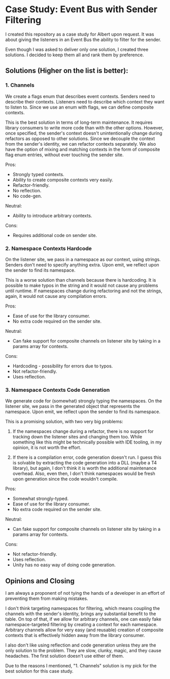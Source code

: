 # Case Study: Event Bus with Sender Filtering

I created this repository as a case study for Albert upon request. It was about giving the listeners in an Event Bus the ability to filter for the sender.

Even though I was asked to deliver only one solution, I created three solutions. I decided to keep them all and rank them by preference.

## Solutions (Higher on the list is better):

### 1. Channels

We create a flags enum that describes event contexts. Senders need to describe their contexts. Listeners need to describe which context they want to listen to. Since we use an enum with flags, we can define composite contexts.

This is the best solution in terms of long-term maintenance. It requires library consumers to write more code than with the other options. However, once specified, the sender's context doesn't unintentionally change during refactors as opposed to other solutions. Since we decouple the context from the sender's identity, we can refactor contexts separately. We also have the option of mixing and matching contexts in the form of composite flag enum entries, without ever touching the sender site.

Pros:
* Strongly typed contexts.
* Ability to create composite contexts very easily.
* Refactor-friendly.
* No reflection.
* No code-gen.

Neutral:
* Ability to introduce arbitrary contexts.

Cons:
* Requires additional code on sender site.


### 2. Namespace Contexts Hardcode

On the listener site, we pass in a namespace as our context, using strings. Senders don't need to specify anything extra. Upon emit, we reflect upon the sender to find its namespace.

This is a worse solution than channels because there is hardcoding. It is possible to make typos in the string and it would not cause any problems until runtime. If namespaces change during refactoring and not the strings, again, it would not cause any compilation errors.

Pros:
* Ease of use for the library consumer.
* No extra code required on the sender site.

Neutral:
* Can fake support for composite channels on listener site by taking in a params array for contexts.

Cons:
* Hardcoding - possibility for errors due to typos.
* Not refactor-friendly.
* Uses reflection.


### 3. Namespace Contexts Code Generation

We generate code for (somewhat) strongly typing the namespaces. On the listener site, we pass in the generated object that represents the namespace. Upon emit, we reflect upon the sender to find its namespace.

This is a promising solution, with two very big problems:

1. If the namespaces change during a refactor, there is no support for tracking down the listener sites and changing them too. While something like this might be technically possible with IDE tooling, in my opinion, it is not worth the effort.

2. If there is a compilation error, code generation doesn't run. I guess this is solvable by extracting the code generation into a DLL (maybe a T4 library), but again, I don't think it is worth the additional maintenance overhead. Also, even then, I don't think namespaces would be fresh upon generation since the code wouldn't compile.

Pros:
* Somewhat strongly-typed.
* Ease of use for the library consumer.
* No extra code required on the sender site.

Neutral:
* Can fake support for composite channels on listener site by taking in a params array for contexts.

Cons:
* Not refactor-friendly.
* Uses reflection.
* Unity has no easy way of doing code generation.

## Opinions and Closing

I am always a proponent of not tying the hands of a developer in an effort of preventing them from making mistakes. 

I don't think targeting namespaces for filtering, which means coupling the channels with the sender's identity, brings any substantial benefit to the table. On top of that, if we allow for arbitrary channels, one can easily fake namespace-targeted filtering by creating a context for each namespace. Arbitrary channels allow for very easy (and reusable) creation of composite contexts that is effectively hidden away from the library consumer.

I also don't like using reflection and code generation unless they are the only solution to the problem. They are slow, clunky, magic, and they cause headaches. The first solution doesn't use either of them.

Due to the reasons I mentioned, "1. Channels" solution is my pick for the best solution for this case study.
